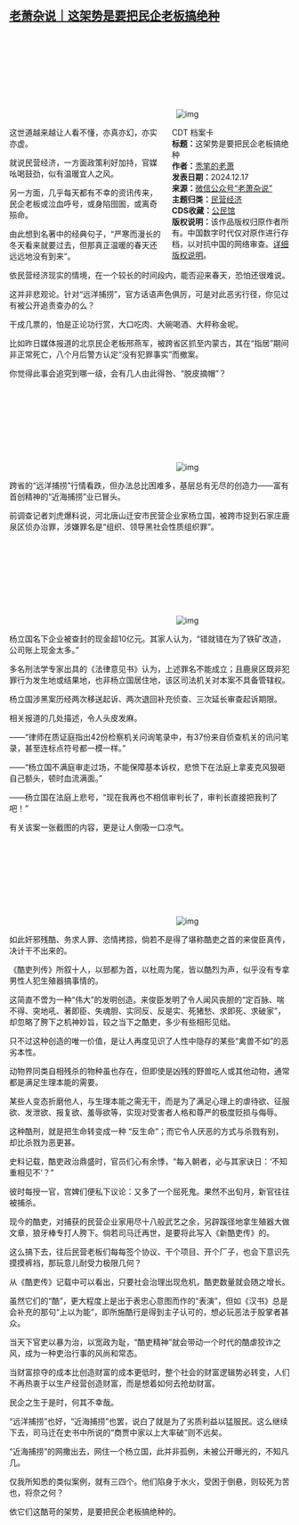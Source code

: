 <!--1734446098000-->
[老萧杂说｜这架势是要把民企老板搞绝种](https://chinadigitaltimes.net/chinese/714092.html)
------

<p><img decoding="async" src="data:image/svg+xml,%3Csvg%20xmlns='http://www.w3.org/2000/svg'%20viewBox='0%200%200%200'%3E%3C/svg%3E" alt="img" data-lazy-src="https://chinadigitaltimes.net/chinese/files/2024/12/post-714092-67617176ece75."><noscript><img decoding="async" src="https://chinadigitaltimes.net/chinese/files/2024/12/post-714092-67617176ece75." alt="img"></noscript></p><div style="width:42%;float:right;padding-left:20px"><div class="su-spoiler su-spoiler-style-fancy su-spoiler-icon-chevron-circle" data-scroll-offset="0" data-anchor-in-url="no"><div class="su-spoiler-title" tabindex="0" role="button"><span class="su-spoiler-icon"></span>CDT 档案卡</div><div class="su-spoiler-content su-u-clearfix su-u-trim"><strong>标题：</strong>这架势是要把民企老板搞绝种<br><strong>作者：</strong><a href="https://chinadigitaltimes.net/space/老萧杂说" target="_blank">秃笔的老萧</a><br><strong>发表日期：</strong>2024.12.17<br><strong>来源：</strong><a href="https://web.archive.org/web/https://mp.weixin.qq.com/s/nSkqBiRjL_IcGz4t8I76xA" target="_blank">微信公众号“老萧杂说”</a><br><strong>主题归类：</strong><a href="https://chinadigitaltimes.net/space/民营经济" target="_blank">民营经济</a><br><strong>CDS收藏：</strong><a href="https://chinadigitaltimes.net/space/%E5%85%AC%E6%B0%91%E9%A6%86" target="_blank" rel="noopener">公民馆</a><br><strong>版权说明：</strong>该作品版权归原作者所有。中国数字时代仅对原作进行存档，以对抗中国的网络审查。<a href="https://chinadigitaltimes.net/chinese/copyright">详细版权说明</a>。</div></div></div><p>这世道越来越让人看不懂，亦真亦幻，亦实亦虚。</p><p>就说民营经济，一方面政策利好加持，官媒吆喝鼓劲，似有温暖宜人之风。</p><p>另一方面，几乎每天都有不幸的资讯传来，民企老板或泣血呼号，或身陷囹圄，或离奇殒命。</p><p>由此想到名著中的经典句子，“严寒而漫长的冬天看来就要过去，但那真正温暖的春天还远远地没有到来”。</p><p>依民营经济现实的情境，在一个较长的时间段内，能否迎来春天，恐怕还很难说。</p><p>这并非悲观论。针对“远洋捕捞”，官方话语声色俱厉，可是对此恶劣行径，你见过有被公开追责查办的么？</p><p>干成几票的，怕是正论功行赏，大口吃肉、大碗喝酒、大秤称金呢。</p><p>比如昨日媒体报道的北京民企老板邢燕军，被跨省区抓至内蒙古，其在“指居”期间非正常死亡，八个月后警方认定“没有犯罪事实”而撤案。</p><p>你觉得此事会追究到哪一级，会有几人由此得咎、“脱皮摘帽”？</p><p><img decoding="async" src="data:image/svg+xml,%3Csvg%20xmlns='http://www.w3.org/2000/svg'%20viewBox='0%200%200%200'%3E%3C/svg%3E" alt="img" data-lazy-src="https://chinadigitaltimes.net/chinese/files/2024/12/post-714092-6761717702dec.png"><noscript><img decoding="async" src="https://chinadigitaltimes.net/chinese/files/2024/12/post-714092-6761717702dec.png" alt="img"></noscript></p><p>跨省的“远洋捕捞”行情看跌，但办法总比困难多，基层总有无尽的创造力——富有首创精神的“近海捕捞”业已冒头。</p><p>前调查记者刘虎爆料说，河北唐山迁安市民营企业家杨立国，被跨市捉到石家庄鹿泉区侦办治罪，涉嫌罪名是“组织、领导黑社会性质组织罪”。</p><p><img decoding="async" src="data:image/svg+xml,%3Csvg%20xmlns='http://www.w3.org/2000/svg'%20viewBox='0%200%200%200'%3E%3C/svg%3E" alt="img" data-lazy-src="https://chinadigitaltimes.net/chinese/files/2024/12/post-714092-676171770daca.png"><noscript><img decoding="async" src="https://chinadigitaltimes.net/chinese/files/2024/12/post-714092-676171770daca.png" alt="img"></noscript></p><p>杨立国名下企业被查封的现金超10亿元。其家人认为，“错就错在为了铁矿改造，公司账上现金太多。”</p><p>多名刑法学专家出具的《法律意见书》认为，上述罪名不能成立；且鹿泉区既非犯罪行为发生地或结果地，也非杨立国居住地，该区司法机关对本案不具备管辖权。</p><p>杨立国涉黑案历经两次移送起诉、两次退回补充侦查、三次延长审查起诉期限。</p><p>相关报道的几处描述，令人头皮发麻。</p><p>——“律师在质证庭指出42份检察机关问询笔录中，有37份来自侦查机关的讯问笔录，甚至连标点符号都一模一样。”</p><p>——“杨立国不满庭审走过场，不能保障基本诉权，悲愤下在法庭上拿麦克风狠砸自己额头，顿时血流满面。”</p><p>——杨立国在法庭上悲号，“现在我再也不相信审判长了，审判长直接把我判了吧！”</p><p>有关该案一张截图的内容，更是让人倒吸一口凉气。</p><p><img decoding="async" src="data:image/svg+xml,%3Csvg%20xmlns='http://www.w3.org/2000/svg'%20viewBox='0%200%200%200'%3E%3C/svg%3E" alt="img" data-lazy-src="https://chinadigitaltimes.net/chinese/files/2024/12/post-714092-6761717717888.png"><noscript><img decoding="async" src="https://chinadigitaltimes.net/chinese/files/2024/12/post-714092-6761717717888.png" alt="img"></noscript></p><p>如此奸邪残酷、务求人罪、恣情拷掠，倘若不是得了堪称酷吏之首的来俊臣真传，决计干不出来的。</p><p>《酷吏列传》所叙十人，以郅都为首，以杜周为尾，皆以酷烈为声，似乎没有专拿男性人犯生殖器搞事情的。</p><p>这简直不啻为一种“伟大”的发明创造。来俊臣发明了令人闻风丧胆的“定百脉、喘不得、突地吼、著即臣、失魂胆、实同反、反是实、死猪愁、求即死、求破家”，却忽略了胯下之机神妙旨，较之当下之酷吏，多少有些相形见绌。</p><p>只不过这种创造的唯一价值，是让人再度见识了人性中隐存的某些“禽兽不如”的恶劣本性。</p><p>动物界同类自相残杀的物种虽也存在，但即使是凶残的野兽吃人或其他动物，通常都是满足生理本能的需要。</p><p>某些人变态折磨他人，与生理本能之需无干，而是为了满足心理上的虐待欲、征服欲、发泄欲、报复欲、羞辱欲等，实现对受害者人格和尊严的极度贬损与侮辱。</p><p>这种酷刑，就是把生命转变成一种 “反生命”；而它令人厌恶的方式与杀戮有别，却比杀戮为恶更甚。</p><p>史料记载，酷吏政治鼎盛时，官员们心有余悸，“每入朝者，必与其家诀日：‘不知重相见不’？”</p><p>彼时每授一官，宫婢们便私下议论：又多了一个屈死鬼。果然不出旬月，新官往往被捕杀。</p><p>现今的酷吏，对捕获的民营企业家用尽十八般武艺之余，另辟蹊径地拿生殖器大做文章，狼牙棒专打人胯下。倘若司马迁再世，是要将此写入《新酷吏传》的。</p><p>这么搞下去，往后民营老板们每每签个协议、干个项目、开个厂子，也会下意识先摸摸裤裆，那玩意儿耐受力极限几何？</p><p>从《酷吏传》记载中可以看出，只要社会治理出现危机，酷吏数量就会随之增长。</p><p>虽然它们的“酷”，更大程度上是出于表忠心意图而作的“表演”，但如《汉书》总是会补充的那句“上以为能”，即所施酷行是得到主子认可的，想必玩恶法于股掌者甚众。</p><p>当天下官吏以暴为治，以宽政为耻，“酷吏精神”就会带动一个时代的酷虐狡诈之风，成为一种吏治行事的风尚和常态。</p><p>当财富掠夺的成本比创造财富的成本更低时，整个社会的财富逻辑势必转变，人们不再热衷于以生产经营创造财富，而是想着如何去抢劫财富。</p><p>民企之生于是时，何其不幸哉。</p><p>“远洋捕捞”也好，“近海捕捞”也罢，说白了就是为了劣质利益以猛服民。这么继续下去，司马迁在史书中所说的“商贾中家以上大率破”则不远矣。</p><p>“近海捕捞”的网撒出去，网住一个杨立国，此并非孤例，未被公开曝光的，不知凡几。</p><p>仅我所知悉的类似案例，就有三四个。他们陷身于水火，受困于倒悬，则较死为苦也，将奈之何？</p><p>依它们这酷苛的架势，是要把民企老板搞绝种的。</p><div class="addtoany_share_save_container addtoany_content addtoany_content_bottom"><div class="a2a_kit a2a_kit_size_32 addtoany_list" data-a2a-url="https://chinadigitaltimes.net/chinese/714092.html" data-a2a-title="老萧杂说｜这架势是要把民企老板搞绝种"><a class="a2a_button_facebook" href="https://www.addtoany.com/add_to/facebook?linkurl=https%3A%2F%2Fchinadigitaltimes.net%2Fchinese%2F714092.html&amp;linkname=%E8%80%81%E8%90%A7%E6%9D%82%E8%AF%B4%EF%BD%9C%E8%BF%99%E6%9E%B6%E5%8A%BF%E6%98%AF%E8%A6%81%E6%8A%8A%E6%B0%91%E4%BC%81%E8%80%81%E6%9D%BF%E6%90%9E%E7%BB%9D%E7%A7%8D" title="Facebook" rel="nofollow noopener" target="_blank"></a><a class="a2a_button_twitter" href="https://www.addtoany.com/add_to/twitter?linkurl=https%3A%2F%2Fchinadigitaltimes.net%2Fchinese%2F714092.html&amp;linkname=%E8%80%81%E8%90%A7%E6%9D%82%E8%AF%B4%EF%BD%9C%E8%BF%99%E6%9E%B6%E5%8A%BF%E6%98%AF%E8%A6%81%E6%8A%8A%E6%B0%91%E4%BC%81%E8%80%81%E6%9D%BF%E6%90%9E%E7%BB%9D%E7%A7%8D" title="Twitter" rel="nofollow noopener" target="_blank"></a><a class="a2a_button_telegram" href="https://www.addtoany.com/add_to/telegram?linkurl=https%3A%2F%2Fchinadigitaltimes.net%2Fchinese%2F714092.html&amp;linkname=%E8%80%81%E8%90%A7%E6%9D%82%E8%AF%B4%EF%BD%9C%E8%BF%99%E6%9E%B6%E5%8A%BF%E6%98%AF%E8%A6%81%E6%8A%8A%E6%B0%91%E4%BC%81%E8%80%81%E6%9D%BF%E6%90%9E%E7%BB%9D%E7%A7%8D" title="Telegram" rel="nofollow noopener" target="_blank"></a><a class="a2a_button_reddit" href="https://www.addtoany.com/add_to/reddit?linkurl=https%3A%2F%2Fchinadigitaltimes.net%2Fchinese%2F714092.html&amp;linkname=%E8%80%81%E8%90%A7%E6%9D%82%E8%AF%B4%EF%BD%9C%E8%BF%99%E6%9E%B6%E5%8A%BF%E6%98%AF%E8%A6%81%E6%8A%8A%E6%B0%91%E4%BC%81%E8%80%81%E6%9D%BF%E6%90%9E%E7%BB%9D%E7%A7%8D" title="Reddit" rel="nofollow noopener" target="_blank"></a><a class="a2a_button_whatsapp" href="https://www.addtoany.com/add_to/whatsapp?linkurl=https%3A%2F%2Fchinadigitaltimes.net%2Fchinese%2F714092.html&amp;linkname=%E8%80%81%E8%90%A7%E6%9D%82%E8%AF%B4%EF%BD%9C%E8%BF%99%E6%9E%B6%E5%8A%BF%E6%98%AF%E8%A6%81%E6%8A%8A%E6%B0%91%E4%BC%81%E8%80%81%E6%9D%BF%E6%90%9E%E7%BB%9D%E7%A7%8D" title="WhatsApp" rel="nofollow noopener" target="_blank"></a><a class="a2a_button_email" href="https://www.addtoany.com/add_to/email?linkurl=https%3A%2F%2Fchinadigitaltimes.net%2Fchinese%2F714092.html&amp;linkname=%E8%80%81%E8%90%A7%E6%9D%82%E8%AF%B4%EF%BD%9C%E8%BF%99%E6%9E%B6%E5%8A%BF%E6%98%AF%E8%A6%81%E6%8A%8A%E6%B0%91%E4%BC%81%E8%80%81%E6%9D%BF%E6%90%9E%E7%BB%9D%E7%A7%8D" title="Email" rel="nofollow noopener" target="_blank"></a><a class="a2a_button_copy_link" href="https://www.addtoany.com/add_to/copy_link?linkurl=https%3A%2F%2Fchinadigitaltimes.net%2Fchinese%2F714092.html&amp;linkname=%E8%80%81%E8%90%A7%E6%9D%82%E8%AF%B4%EF%BD%9C%E8%BF%99%E6%9E%B6%E5%8A%BF%E6%98%AF%E8%A6%81%E6%8A%8A%E6%B0%91%E4%BC%81%E8%80%81%E6%9D%BF%E6%90%9E%E7%BB%9D%E7%A7%8D" title="Copy Link" rel="nofollow noopener" target="_blank"></a><a class="a2a_dd addtoany_share_save addtoany_share" href="https://www.addtoany.com/share"></a></div></div>
